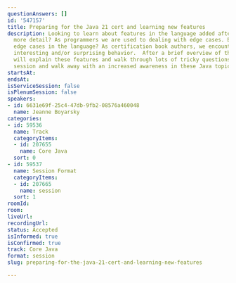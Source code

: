 ```yaml
---
questionAnswers: []
id: '547157'
title: Preparing for the Java 21 cert and learning new features
description: Looking to learn about features in the language added after Java 17 in
  more detail? As programmers we are used to dealing with edge cases. But what about
  edge cases in the language? As certification book authors, we encounter lots of
  interesting and/or surprising behavior.  After a brief overview of the cert, we
  will explain these features and walk through lots of tricky questions. Come to this
  session and walk away with an increased awareness in these Java topics.
startsAt: 
endsAt: 
isServiceSession: false
isPlenumSession: false
speakers:
- id: 6631e69f-25c4-47db-9fb2-08576a460048
  name: Jeanne Boyarsky
categories:
- id: 59536
  name: Track
  categoryItems:
  - id: 207655
    name: Core Java
  sort: 0
- id: 59537
  name: Session Format
  categoryItems:
  - id: 207665
    name: session
  sort: 1
roomId: 
room: 
liveUrl: 
recordingUrl: 
status: Accepted
isInformed: true
isConfirmed: true
track: Core Java
format: session
slug: preparing-for-the-java-21-cert-and-learning-new-features

---
```

